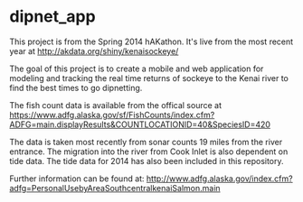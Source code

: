 dipnet_app
==========

This project is from the Spring 2014 hAKathon. It's live from the most recent year at 
http://akdata.org/shiny/kenaisockeye/

The goal of this project is to create a mobile and web application for modeling and tracking the real time returns of sockeye to the Kenai river to find the best times to go dipnetting.

The fish count data is available from the offical source at https://www.adfg.alaska.gov/sf/FishCounts/index.cfm?ADFG=main.displayResults&COUNTLOCATIONID=40&SpeciesID=420

 The data is taken most recently from sonar counts 19 miles from the river entrance. The migration into the river from Cook Inlet is also dependent on tide data. The tide data for 2014 has also been included in this repository.

Further information can be found at: http://www.adfg.alaska.gov/index.cfm?adfg=PersonalUsebyAreaSouthcentralkenaiSalmon.main  

